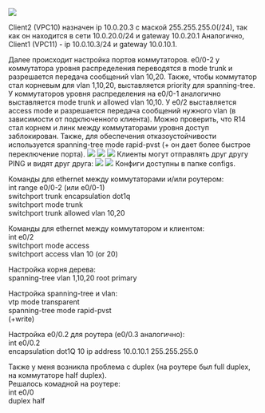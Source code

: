 ![](images/schema.png)

Client2 (VPC10) назначен ip 10.0.20.3 с маской 255.255.255.0(/24), так как он находится в сети 10.0.20.0/24 и gateway 10.0.20.1 
Аналогично, Client1 (VPC11) - ip 10.0.10.3/24 и gateway 10.0.10.1.

Далее происходит настройка портов коммутаторов. 
e0/0-2 у коммутатора уровня распределения переводятся в mode trunk и разрешается передача сообщений vlan 10,20. Также, чтобы коммутатор стал корневым для vlan 1,10,20, выставляется priority для spanning-tree.
У коммутаторов уровня распределения на e0/0-1 аналогично выставляется mode trunk и allowed vlan 10,10. У e0/2 выставляется access mode и разрешается передача сообщений нужного vlan (в зависимости от подключенного клиента).
Можно проверить, что R14 стал корнем и линк между коммутаторами уровня доступ заблокирован. Также, для обеспечения отказоустойчивости используется spanning-tree mode rapid-pvst (+ он дает более быстрое переключение порта).
![](images/14.png)
![](images/16.png)
![](images/17.png)
Клиенты могут отправлять друг другу PING и видят друг друга:
![](images/10.png)
![](images/11.png)
Конфиги доступны в папке configs.

Команды для ethernet между коммутаторами и/или роутером:  
int range e0/0-2 (или e0/0-1)  
switchport trunk encapsulation dot1q  
switchport mode trunk  
switchport trunk allowed vlan 10,20

Команды для ethernet между коммутатором и клиентом:  
int e0/2  
switchport mode access  
switchport access vlan 10 (or 20)  

Настройка корня дерева:  
spanning-tree vlan 1,10,20 root primary 

Настройка spanning-tree и vlan:  
vtp mode transparent  
spanning-tree mode rapid-pvst  
(+write)  

Настройка e0/0.2 для роутера (e0/0.3 аналогично):  
int e0/0.2  
encapsulation dot1Q 10
ip address 10.0.10.1 255.255.255.0  

Также у меня возникла проблема с duplex (на роутере был full duplex, на коммутаторе half duplex).  
Решалось комадной на роутере:  
int e0/0  
duplex half  